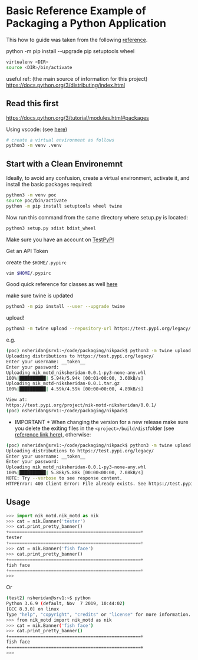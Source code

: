 # Basic Reference Example of Packaging a Python Application

This how to guide was taken from the following [reference](https://packaging.python.org/tutorials/installing-packages/).

python -m pip install --upgrade pip setuptools wheel


```bash
virtualenv <DIR>
source <DIR>/bin/activate
```

useful ref: (the main source of information for this project)
https://docs.python.org/3/distributing/index.html

## Read this first

https://docs.python.org/3/tutorial/modules.html#packages

Using vscode: (see [here](https://code.visualstudio.com/docs/python/environments#_manually-specify-an-interpreter))

```bash
# create a virtual environment as follows
python3 -m venv .venv
```

## Start with a Clean Environemnt

Ideally, to avoid any confusion, create a virtual environment, activate it, and install
the basic packages required:

```bash
python3 -m venv poc
source poc/bin/activate
python -m pip install setuptools wheel twine
```

Now run this command from the same directory where setup.py is located:

```bash
python3 setup.py sdist bdist_wheel
```

Make sure you have an account on [TestPyPI](https://test.pypi.org/)

Get an API Token

create the ```$HOME/.pypirc```

```bash
vim $HOME/.pypirc
```

Good quick reference for classes as well [here](https://en.wikibooks.org/wiki/A_Beginner%27s_Python_Tutorial/Classes)

make sure twine is updated

```bash
python3 -m pip install --user --upgrade twine
```

upload!

```bash
python3 -m twine upload --repository-url https://test.pypi.org/legacy/ dist/*
```

e.g.

```bash
(poc) nsheridan@srv1:~/code/packaging/nikpack$ python3 -m twine upload --repository-url https://test.pypi.org/legacy/ dist/*
Uploading distributions to https://test.pypi.org/legacy/
Enter your username: __token__
Enter your password: 
Uploading nik_motd_niksheridan-0.0.1-py3-none-any.whl
100%|██████████| 5.94k/5.94k [00:01<00:00, 3.60kB/s]
Uploading nik_motd-niksheridan-0.0.1.tar.gz
100%|██████████| 4.59k/4.59k [00:00<00:00, 4.89kB/s]

View at:
https://test.pypi.org/project/nik-motd-niksheridan/0.0.1/
(poc) nsheridan@srv1:~/code/packaging/nikpack$ 
```

* IMPORTANT * When changing the version for a new release make sure you delete the exiting files in the ```<project>/build/dist```folder
(see [reference link here](https://stackoverflow.com/questions/52700692/a-guide-for-updating-packages-on-pypi)), otherwise:

```bash
(poc) nsheridan@srv1:~/code/packaging/nikpack$ python3 -m twine upload --repository-url https://test.pypi.org/legacy/ dist/*
Uploading distributions to https://test.pypi.org/legacy/
Enter your username: __token__
Enter your password: 
Uploading nik_motd_niksheridan-0.0.1-py3-none-any.whl
100%|██████████| 5.88k/5.88k [00:00<00:00, 7.08kB/s]
NOTE: Try --verbose to see response content.
HTTPError: 400 Client Error: File already exists. See https://test.pypi.org/help/#file-name-reuse for url: https://test.pypi.org/legacy/
```


## Usage

```python
>>> import nik_motd.nik_motd as nik
>>> cat = nik.Banner('tester')
>>> cat.print_pretty_banner()
+==================================================+
tester
+==================================================+
>>> cat = nik.Banner('fish face')
>>> cat.print_pretty_banner()
+==================================================+
fish face
+==================================================+
>>>
```

Or

```bash
(test2) nsheridan@srv1:~$ python
Python 3.6.9 (default, Nov  7 2019, 10:44:02) 
[GCC 8.3.0] on linux
Type "help", "copyright", "credits" or "license" for more information.
>>> from nik_motd import nik_motd as nik
>>> cat = nik.Banner('fish face')
>>> cat.print_pretty_banner()
+==================================================+
fish face
+==================================================+
>>> 
```